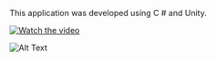 This application was developed using C # and Unity.

[![Watch the video](https://github.com/ezgigokdemir/Yummy/blob/master/ProjectImage/image1.png)](https://github.com/ezgigokdemir/Yummy/blob/master/ProjectImage/Yummy%2023.06.2019%2022_44_24.mp4)

![Alt Text](https://media.giphy.com/media/vFKqnCdLPNOKc/giphy.gif)
